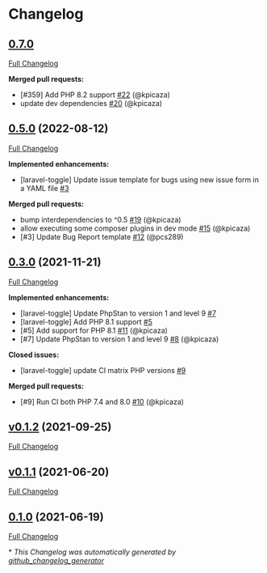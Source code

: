 # Changelog

## [0.7.0](https://github.com/pheature-flags/laravel-toggle/tree/0.7.0)

[Full Changelog](https://github.com/pheature-flags/laravel-toggle/compare/0.5.0...0.7.0)

**Merged pull requests:**

- \[\#359\] Add PHP 8.2 support [\#22](https://github.com/pheature-flags/laravel-toggle/pull/22) (@kpicaza)
- update dev dependencies [\#20](https://github.com/pheature-flags/laravel-toggle/pull/20) (@kpicaza)

## [0.5.0](https://github.com/pheature-flags/laravel-toggle/tree/0.5.0) (2022-08-12)

[Full Changelog](https://github.com/pheature-flags/laravel-toggle/compare/0.3.0...0.5.0)

**Implemented enhancements:**

- \[laravel-toggle\] Update issue template for bugs using new issue form in a YAML file [\#3](https://github.com/pheature-flags/laravel-toggle/issues/3)

**Merged pull requests:**

- bump interdependencies to ^0.5 [\#19](https://github.com/pheature-flags/laravel-toggle/pull/19) (@kpicaza)
- allow executing some composer plugins in dev mode [\#15](https://github.com/pheature-flags/laravel-toggle/pull/15) (@kpicaza)
- \[\#3\] Update Bug Report template [\#12](https://github.com/pheature-flags/laravel-toggle/pull/12) (@pcs289)

## [0.3.0](https://github.com/pheature-flags/laravel-toggle/tree/0.3.0) (2021-11-21)

[Full Changelog](https://github.com/pheature-flags/laravel-toggle/compare/v0.1.2...0.3.0)

**Implemented enhancements:**

- \[laravel-toggle\] Update PhpStan to version 1 and level 9 [\#7](https://github.com/pheature-flags/laravel-toggle/issues/7)
- \[laravel-toggle\] Add PHP 8.1 support [\#5](https://github.com/pheature-flags/laravel-toggle/issues/5)
- \[\#5\] Add support for PHP 8.1 [\#11](https://github.com/pheature-flags/laravel-toggle/pull/11) (@kpicaza)
- \[\#7\] Update PhpStan to version 1 and level 9 [\#8](https://github.com/pheature-flags/laravel-toggle/pull/8) (@kpicaza)

**Closed issues:**

- \[laravel-toggle\] update CI matrix PHP versions [\#9](https://github.com/pheature-flags/laravel-toggle/issues/9)

**Merged pull requests:**

- \[\#9\] Run CI both PHP 7.4 and 8.0 [\#10](https://github.com/pheature-flags/laravel-toggle/pull/10) (@kpicaza)

## [v0.1.2](https://github.com/pheature-flags/laravel-toggle/tree/v0.1.2) (2021-09-25)

[Full Changelog](https://github.com/pheature-flags/laravel-toggle/compare/v0.1.1...v0.1.2)

## [v0.1.1](https://github.com/pheature-flags/laravel-toggle/tree/v0.1.1) (2021-06-20)

[Full Changelog](https://github.com/pheature-flags/laravel-toggle/compare/0.1.0...v0.1.1)

## [0.1.0](https://github.com/pheature-flags/laravel-toggle/tree/0.1.0) (2021-06-19)

[Full Changelog](https://github.com/pheature-flags/laravel-toggle/compare/98a35bed735abeab6125016150423007c8d958f8...0.1.0)



\* *This Changelog was automatically generated by [github_changelog_generator](https://github.com/github-changelog-generator/github-changelog-generator)*

